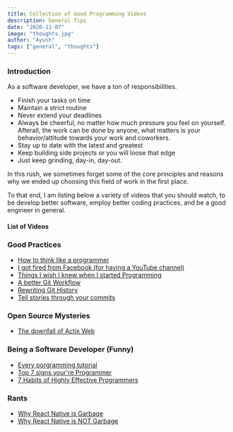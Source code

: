 ```yaml
---
title: Collection of Good Programming Videos
description: General Tips
date: "2020-11-07"
image: "thoughts.jpg"
author: "Ayush"
tags: ["general", "thoughts"]
---
```


### Introduction
As a software developer, we have a ton of responsibilities.
- Finish your tasks on time
- Maintain a strict routine
- Never extend your deadlines
- Always be cheerful, no matter how much pressure you feel on yourself. Afterall, the work can be done by anyone, what matters is your behavior/attitude towards your work and coworkers.
- Stay up to date with the latest and greatest
- Keep building side projects or you will loose that edge
- Just keep grinding, day-in, day-out.

In this rush, we sometimes forget some of the core principles and reasons why we ended up choosing this field of work in the first place.

To that end, I am listing below a variety of videos that you should watch, to be develop better software, employ better coding practices, and be a good engineer in general.

#### List of Videos

### Good Practices
- [How to think like a programmer](https://www.youtube.com/watch?v=azcrPFhaY9k)
- [I got fired from Facebook (for having a YouTube channel)](https://www.youtube.com/watch?v=2pIJoPkh9IU)
- [Things I wish I knew when I started Programming](https://www.youtube.com/watch?v=GAgegNHVXxE)
- [A better Git Workflow](https://www.youtube.com/watch?v=f1wnYdLEpgI)
- [Rewriting Git History](https://www.youtube.com/watch?v=ElRzTuYln0M)
- [Tell stories through your commits](https://www.youtube.com/watch?v=qpdYRPL3SVE)

### Open Source Mysteries
- [The downfall of Actix Web](https://www.youtube.com/watch?v=enLUX1TtNyE)

### Being a Software Developer (Funny)
- [Every porgramming tutorial](https://www.youtube.com/watch?v=MAlSjtxy5ak)
- [Top 7 signs your're Programmer](https://www.youtube.com/watch?v=3sZbFPDzUZU)
- [7 Habits of Highly Effective Programmers](https://www.youtube.com/watch?v=W8ykZNSLDqE)

### Rants
- [Why React Native is Garbage](https://www.youtube.com/watch?v=NxJCSI7a8wk)
- [Why React Native is NOT Garbage](https://www.youtube.com/watch?v=ptTfQvbu9Ko)
